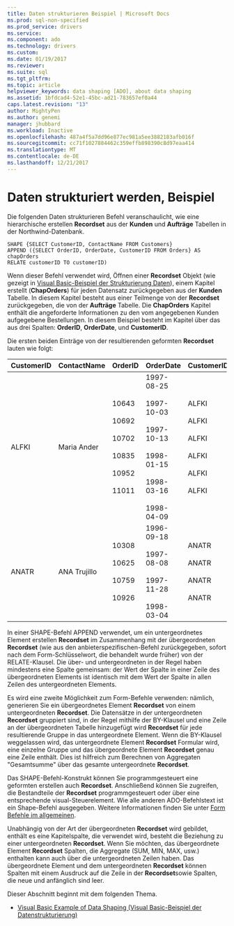 ```yaml
---
title: Daten strukturieren Beispiel | Microsoft Docs
ms.prod: sql-non-specified
ms.prod_service: drivers
ms.service: 
ms.component: ado
ms.technology: drivers
ms.custom: 
ms.date: 01/19/2017
ms.reviewer: 
ms.suite: sql
ms.tgt_pltfrm: 
ms.topic: article
helpviewer_keywords: data shaping [ADO], about data shaping
ms.assetid: 1bfdcad4-52e1-45bc-ad21-783657ef0a44
caps.latest.revision: "13"
author: MightyPen
ms.author: genemi
manager: jhubbard
ms.workload: Inactive
ms.openlocfilehash: 487a4f5a7dd96e877ec981a5ee3882183afb016f
ms.sourcegitcommit: cc71f1027884462c359effb898390c8d97eaa414
ms.translationtype: MT
ms.contentlocale: de-DE
ms.lasthandoff: 12/21/2017
---
```

# <a name="data-shaping-example"></a>Daten strukturiert werden, Beispiel
Die folgenden Daten strukturieren Befehl veranschaulicht, wie eine hierarchische erstellen **Recordset** aus der **Kunden** und **Aufträge** Tabellen in der Northwind-Datenbank.  
  
```  
SHAPE {SELECT CustomerID, ContactName FROM Customers}   
APPEND ({SELECT OrderID, OrderDate, CustomerID FROM Orders} AS chapOrders   
RELATE customerID TO customerID)   
```  
  
 Wenn dieser Befehl verwendet wird, Öffnen einer **Recordset** Objekt (wie gezeigt in [Visual Basic-Beispiel der Strukturierung Daten](../../../ado/guide/data/visual-basic-example-of-data-shaping.md)), einem Kapitel erstellt (**ChapOrders**) für jeden Datensatz zurückgegeben aus der **Kunden** Tabelle. In diesem Kapitel besteht aus einer Teilmenge von der **Recordset** zurückgegeben, die von der **Aufträge** Tabelle. Die **ChapOrders** Kapitel enthält die angeforderte Informationen zu den vom angegebenen Kunden aufgegebene Bestellungen. In diesem Beispiel besteht im Kapitel über das aus drei Spalten: **OrderID**, **OrderDate**, und **CustomerID**.  
  
 Die ersten beiden Einträge von der resultierenden geformten **Recordset** lauten wie folgt:  
  
|CustomerID|ContactName|OrderID|OrderDate|CustomerID|  
|----------------|-----------------|-------------|---------------|----------------|  
|ALFKI|Maria Ander|10643<br /><br /> 10692<br /><br /> 10702<br /><br /> 10835<br /><br /> 10952<br /><br /> 11011|1997-08-25<br /><br /> 1997-10-03<br /><br /> 1997-10-13<br /><br /> 1998-01-15<br /><br /> 1998-03-16<br /><br /> 1998-04-09|ALFKI<br /><br /> ALFKI<br /><br /> ALFKI<br /><br /> ALFKI<br /><br /> ALFKI<br /><br /> ALFKI|  
|ANATR|ANA Trujillo|10308<br /><br /> 10625<br /><br /> 10759<br /><br /> 10926|1996-09-18<br /><br /> 1997-08-08<br /><br /> 1997-11-28<br /><br /> 1998-03-04|ANATR<br /><br /> ANATR<br /><br /> ANATR<br /><br /> ANATR|  
  
 In einer SHAPE-Befehl APPEND verwendet, um ein untergeordnetes Element erstellen **Recordset** im Zusammenhang mit der übergeordneten **Recordset** (wie aus den anbieterspezifischen-Befehl zurückgegeben, sofort nach dem Form-Schlüsselwort, die behandelt wurde früher) von der RELATE-Klausel. Die über- und untergeordneten in der Regel haben mindestens eine Spalte gemeinsam: der Wert der Spalte in einer Zeile des übergeordneten Elements ist identisch mit dem Wert der Spalte in allen Zeilen des untergeordneten Elements.  
  
 Es wird eine zweite Möglichkeit zum Form-Befehle verwenden: nämlich, generieren Sie ein übergeordnetes Element **Recordset** von einem untergeordneten **Recordset**. Die Datensätze in der untergeordneten **Recordset** gruppiert sind, in der Regel mithilfe der BY-Klausel und eine Zeile an der übergeordneten Tabelle hinzugefügt wird **Recordset** für jede resultierende Gruppe in das untergeordnete Element. Wenn die BY-Klausel weggelassen wird, das untergeordnete Element **Recordset** Formular wird, eine einzelne Gruppe und das übergeordnete Element **Recordset** genau eine Zeile enthält. Dies ist hilfreich zum Berechnen von Aggregaten "Gesamtsumme" über das gesamte untergeordnete **Recordset**.  
  
 Das SHAPE-Befehl-Konstrukt können Sie programmgesteuert eine geformten erstellen auch **Recordset**. Anschließend können Sie zugreifen, die Bestandteile der **Recordset** programmgesteuert oder über eine entsprechende visual-Steuerelement. Wie alle anderen ADO-Befehlstext ist ein Shape-Befehl ausgegeben. Weitere Informationen finden Sie unter [Form Befehle im allgemeinen](../../../ado/guide/data/shape-commands-in-general.md).  
  
 Unabhängig von der Art der übergeordneten **Recordset** wird gebildet, enthält es eine Kapitelspalte, die verwendet wird, besteht die Beziehung zu einer untergeordneten **Recordset**. Wenn Sie möchten, das übergeordnete Element **Recordset** Spalten, die Aggregate (SUM, MIN, MAX, usw.) enthalten kann auch über die untergeordneten Zeilen haben. Das übergeordnete Element und dem untergeordneten **Recordset** können Spalten mit einem Ausdruck auf die Zeile in der **Recordset**sowie Spalten, die neue und anfänglich sind leer.  
  
 Dieser Abschnitt beginnt mit dem folgenden Thema.  
  
-   [Visual Basic Example of Data Shaping (Visual Basic-Beispiel der Datenstrukturierung)](../../../ado/guide/data/visual-basic-example-of-data-shaping.md)
